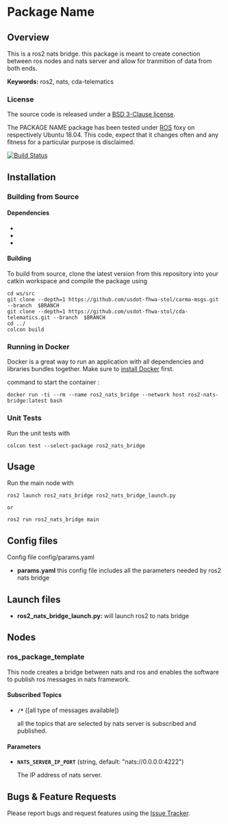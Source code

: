 # Package Name

## Overview

This is a ros2 nats bridge. this package is meant to create conection between ros nodes and nats server and allow for tranmition of data from both ends.

**Keywords:** ros2, nats, cda-telematics

### License

The source code is released under a [BSD 3-Clause license](ros_package_template/LICENSE).

The PACKAGE NAME package has been tested under [ROS] foxy on respectively Ubuntu 18.04.
This code, expect that it changes often and any fitness for a particular purpose is disclaimed.

[![Build Status]()]()

## Installation

### Building from Source

#### Dependencies

- [ROS]: http://www.ros.org
- [Nats.io]: https://github.com/nats-io/nats.py
- [carma-msgs]: https://github.com/usdot-fhwa-stol/carma-msgs.git

#### Building

To build from source, clone the latest version from this repository into your catkin workspace and compile the package using

	cd ws/src
	git clone --depth=1 https://github.com/usdot-fhwa-stol/carma-msgs.git --branch  $BRANCH
    git clone --depth=1 https://github.com/usdot-fhwa-stol/cda-telematics.git --branch  $BRANCH
	cd ../
	colcon build

### Running in Docker

Docker is a great way to run an application with all dependencies and libraries bundles together. 
Make sure to [install Docker](https://docs.docker.com/get-docker/) first. 

command to start the container :

	docker run -ti --rm --name ros2_nats_bridge --network host ros2-nats-bridge:latest bash

### Unit Tests

Run the unit tests with

	colcon test --select-package ros2_nats_bridge

## Usage

Run the main node with

	ros2 launch ros2_nats_bridge ros2_nats_bridge_launch.py

    or 

    ros2 run ros2_nats_bridge main

## Config files

Config file config/params.yaml

* **params.yaml** this config file includes all the parameters needed by ros2 nats bridge

## Launch files

* **ros2_nats_bridge_launch.py:** will launch ros2 to nats bridge 

## Nodes

### ros_package_template

This node creates a bridge between nats and ros and enables the software to publish ros messages in nats framework.

#### Subscribed Topics

* **`/*`** ([all type of messages available])

	all the topics that are selected by nats server is subscribed and published.

#### Parameters

* **`NATS_SERVER_IP_PORT`** (string, default: "nats://0.0.0.0:4222")

	The IP address of nats server.



## Bugs & Feature Requests

Please report bugs and request features using the [Issue Tracker](https://github.com/usdot-fhwa-stol/cda-telematics/issues).


[ROS]: http://www.ros.org
[Nats.io]: https://github.com/nats-io/nats.py
[carma-msgs]: https://github.com/usdot-fhwa-stol/carma-msgs.git